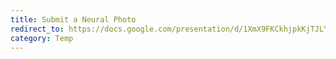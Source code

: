 ```yaml
---
title: Submit a Neural Photo
redirect_to: https://docs.google.com/presentation/d/1XmX9FKCkhjpkKjTJLYudJmt3pSeer2AcaSNeaR8x8sw/edit?usp=sharing
category: Temp
---
```


